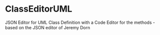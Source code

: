 # ClassEditorUML
JSON Editor for UML Class Definition with a Code Editor for the methods - based on the JSON editor of Jeremy Dorn
